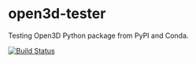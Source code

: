 # open3d-tester

Testing Open3D Python package from PyPI and Conda.

[![Build Status](https://travis-ci.org/IntelVCL/Open3D_Python_CI.svg?branch=master)](https://travis-ci.org/IntelVCL/Open3D_Python_CI)

